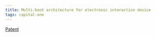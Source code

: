 ```yaml
---
title: Multi-boot architecture for electronic interaction device
tags: capital-one
---
```

[Patent](https://patents.google.com/patent/US20220308891A1/en)